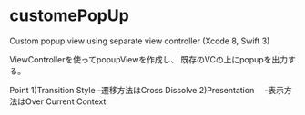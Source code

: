 # customePopUp
Custom popup view using separate view controller (Xcode 8, Swift 3)

ViewControllerを使ってpopupViewを作成し、
既存のVCの上にpopupを出力する。

Point
1)Transition Style
  -遷移方法はCross Dissolve
2)Presentation
　-表示方法はOver Current Context
